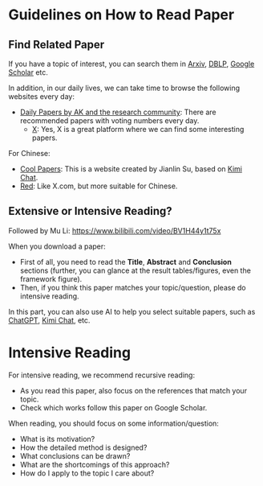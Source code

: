 # Guidelines on How to Read Paper

## Find Related Paper

If you have a topic of interest, you can search them in
[Arxiv](https://arxiv.org/),
[DBLP](https://dblp.org/),
[Google Scholar](https://scholar.google.com/) etc.

In addition, in our daily lives, we can take time to browse the following websites every day:
- [Daily Papers by AK and the research community](https://huggingface.co/papers): There are recommended papers with voting numbers every day.
  - [X](https://x.com/): Yes, X is a great platform where we can find some interesting papers.

For Chinese:
- [Cool Papers](https://papers.cool/): This is a website created by Jianlin Su, based on [Kimi Chat](https://kimi.moonshot.cn/).
- [Red](https://www.xiaohongshu.com/): Like X.com, but more suitable for Chinese.

## Extensive or Intensive Reading?
Followed by Mu Li: <https://www.bilibili.com/video/BV1H44y1t75x>

When you download a paper:
- First of all, you need to read the **Title**, **Abstract** and **Conclusion** sections (further, you can glance at the result tables/figures, even the framework figure).
- Then, if you think this paper matches your topic/question, please do intensive reading.

In this part, you can also use AI to help you select suitable papers, such as [ChatGPT](https://chat.openai.com/), [Kimi Chat](https://kimi.moonshot.cn/), etc.

# Intensive Reading
For intensive reading, we recommend recursive reading:
- As you read this paper, also focus on the references that match your topic.
- Check which works follow this paper on Google Scholar.

When reading, you should focus on some information/question:
- What is its motivation?
- How the detailed method is designed?
- What conclusions can be drawn?
- What are the shortcomings of this approach?
- How do I apply to the topic I care about?
